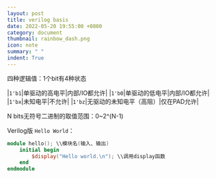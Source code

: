```yaml
---
layout: post
title: verilog basis
date: 2022-05-20 19:55:00 +0800
category: document
thumbnail: rainbow_dash.png
icon: note
summary: " "
indent: True
---
```


四种逻辑值：1个bit有4种状态

|`1'b1`|单驱动的高电平|内部/IO都允许|
|`1'b0`|单驱动的低电平|内部/IO都允许|
|`1'bx`|未知电平|不允许|
|`1'bz`|无驱动的未知电平（高阻）|仅在PAD允许|

N bits无符号二进制的取值范围：0~2^(N-1)

Verilog版 `Hello World`：

```verilog
module hello(); \\模块名(输入、输出)
    initial begin
        $display("Hello world.\n"); \\调用display函数
    end
endmodule
```
